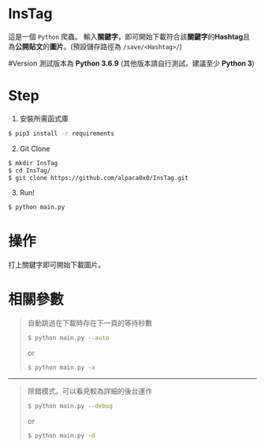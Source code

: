 # InsTag
這是一個 `Python` 爬蟲。
輸入**關鍵字**，即可開始下載符合該**關鍵字**的**Hashtag**且為**公開貼文**的**圖片**。(預設儲存路徑為 `/save/<Hashtag>/`)

#Version
測試版本為 **Python 3.6.9**
(其他版本請自行測試，建議至少 **Python 3**)

# Step
1. 安裝所需函式庫
```bash
$ pip3 install -r requirements
```

2. Git Clone
```bash
$ mkdir InsTag
$ cd InsTag/
$ git clone https://github.com/alpaca0x0/InsTag.git
```

3. Run!
```bash
$ python main.py
```

# 操作
打上關鍵字即可開始下載圖片。

# 相關參數
 > 自動跳過在下載時存在下一頁的等待秒數
 > ```bash
 > $ python main.py --auto
 > ```
 > or
 > ```bash
 > $ python main.py -a
 > ```

---

 > 除錯模式。可以看見較為詳細的後台運作
 > ```bash
 > $ python main.py --debug
 > ```
 > or
 > ```bash
 > $ python main.py -d
 > ```
